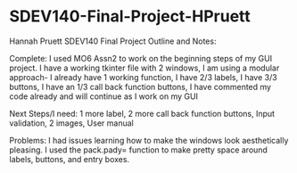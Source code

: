# SDEV140-Final-Project-HPruett
Hannah Pruett SDEV140 Final Project Outline and Notes:

Complete:
I used MO6 Assn2 to work on the beginning steps of my GUI project. 
I have a working tkinter file with 2 windows,
I am using a modular approach- I already have 1 working function,
I have 2/3 labels,
I have 3/3 buttons,
I have an 1/3 call back function buttons,
I have commented my code already and will continue as I work on my GUI

Next Steps/I need:
1 more label,
2 more call back function buttons,
Input validation, 
2 images, 
User manual

Problems: 
I had issues learning how to make the windows look aesthetically pleasing. I used the pack.pady= function to make pretty space around labels, buttons, and entry boxes. 
